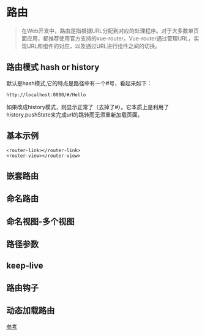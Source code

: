 # 路由

>在Web开发中，路由是指根据URL分配到对应的处理程序。对于大多数单页面应用，都推荐使用官方支持的vue-router。Vue-router通过管理URL，实现URL和组件的对应，以及通过URL进行组件之间的切换。

## 路由模式 hash or history

默认是hash模式,它的特点是路径中有一个#号，看起来如下：
```
http://localhost:8080/#/Hello
```
如果改成history模式，则显示正常了（去掉了#）。它本质上是利用了history.pushState来完成url的跳转而无须重新加载页面。

## 基本示例
```
<router-link></router-link>
<router-view></router-view>
```
## 嵌套路由

## 命名路由

## 命名视图-多个视图

## 路径参数

## keep-live

## 路由钩子

## 动态加载路由



[参考](http://www.cnblogs.com/xiaohuochai/archive/2017/10/03/7527273.html#anchor13)